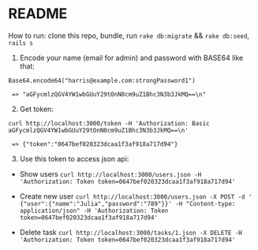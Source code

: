 # README

How to run: clone this repo, bundle, run `rake db:migrate` && `rake db:seed`, `rails s`

1. Encode your name (email for admin) and password with BASE64 like that:

`Base64.encode64("harris@example.com:strongPassword1")`

` => "aGFycmlzQGV4YW1wbGUuY29tOnN0cm9uZ1Bhc3N3b3JkMQ==\n"`

2. Get token:

`curl http://localhost:3000/token -H 'Authorization: Basic aGFycmlzQGV4YW1wbGUuY29tOnN0cm9uZ1Bhc3N3b3JkMQ==\n'`

` => {"token":"0647bef020323dcaa1f3af918a717d94"}`

3. Use this token to access json api:

* Show users
`curl http://localhost:3000/users.json -H 'Authorization: Token token=0647bef020323dcaa1f3af918a717d94'`

* Create new user
`curl http://localhost:3000/users.json -X POST -d ' {"user":{"name":"Julia","password":"789"}}' -H "Content-type: application/json" -H 'Authorization: Token token=0647bef020323dcaa1f3af918a717d94'`

* Delete task
`curl http://localhost:3000/tasks/1.json -X DELETE -H 'Authorization: Token token=0647bef020323dcaa1f3af918a717d94'`
